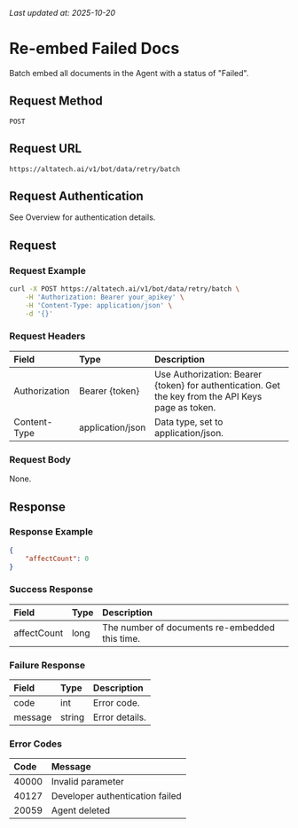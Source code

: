 _Last updated at: 2025-10-20_

# **Re-embed Failed Docs**

Batch embed all documents in the Agent with a status of "Failed".

## **Request Method**

`POST`

## **Request URL**

`https://altatech.ai/v1/bot/data/retry/batch`

## **Request Authentication**

See Overview for authentication details.

## **Request**

### **Request Example**

```bash
curl -X POST https://altatech.ai/v1/bot/data/retry/batch \
    -H 'Authorization: Bearer your_apikey' \
    -H 'Content-Type: application/json' \
    -d '{}'
```
### **Request Headers**

| Field | Type | Description |
| :---- | :---- | :---- |
| Authorization | Bearer {token} | Use Authorization: Bearer {token} for authentication. Get the key from the API Keys page as token. |
| Content-Type | application/json | Data type, set to application/json. |

### **Request Body**

None.

## **Response**

### **Response Example**

```json
{
    "affectCount": 0
}
```

### **Success Response**

| Field | Type | Description |
| :---- | :---- | :---- |
| affectCount | long | The number of documents re-embedded this time. |

### **Failure Response**

| Field | Type | Description |
| :---- | :---- | :---- |
| code | int | Error code. |
| message | string | Error details. |

### **Error Codes**

| Code | Message |
| :---- | :---- |
| 40000 | Invalid parameter |
| 40127 | Developer authentication failed |
| 20059 | Agent deleted |
